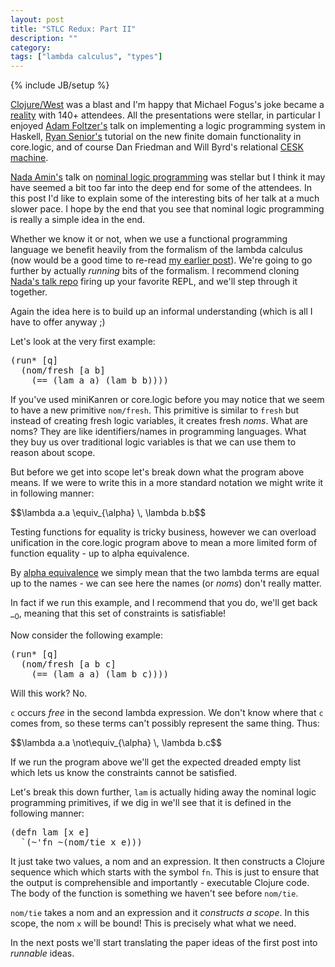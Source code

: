 ```yaml
---
layout: post
title: "STLC Redux: Part II"
description: ""
category: 
tags: ["lambda calculus", "types"]
---
```

{% include JB/setup %}

[Clojure/West](http://clojurewest.org) was a blast and I'm happy that
Michael Fogus's joke became a
[reality](http://blog.fogus.me/2013/02/20/confo/) with 140+
attendees. All the presentations were stellar, in particular I enjoyed
[Adam Foltzer's](http://twitter.com/acfoltzer) talk on implementing a
logic programming system in Haskell,
[Ryan Senior's](http://twitter.com/objcmdo) tutorial on the new
finite domain functionality in core.logic, and of course Dan Friedman
and Will Byrd's relational
[CESK machine](http://matt.might.net/articles/cesk-machines/).

[Nada Amin's](http://twitter.com/nadamin) talk on
[nominal logic programming](http://arxiv.org/abs/cs/0609062) was
stellar but I think it may have seemed a bit too far into the deep end
for some of the attendees. In this post I'd like to explain some of
the interesting bits of her talk at a much slower pace. I hope by the
end that you see that nominal logic programming is really a
simple idea in the end.

Whether we know it or not, when we use a functional programming
language we benefit heavily from the formalism of the lambda calculus
(now would be a good time to re-read
 [my earlier post](http://swannodette.github.com/Nominal%20Logic/2013/02/08/the-simply-typed-lambda-calculus-in-20-lines-redux/)). We're
going to go further by actually *running* bits of the formalism. I recommend cloning
[Nada's talk repo](http://github.com/namin/minikanren-confo/) firing
up your favorite REPL, and we'll step through it together.

Again the idea here is to build up an informal understanding (which is
all I have to offer anyway ;)

Let's look at the very first example:

<pre>
(run* [q]
  (nom/fresh [a b]
    (== (lam a a) (lam b b))))
</pre>

If you've used miniKanren or core.logic before you may notice that we
seem to have a new primitive `nom/fresh`. This primitive is similar to
`fresh` but instead of creating fresh logic variables, it creates
fresh *noms*. What are noms? They are like identifiers/names in
programming languages. What they buy us over traditional logic
variables is that we can use them to reason about scope.

But before we get into scope let's break down what the program above
means. If we were to write this in a more standard notation we might
write it in following manner:

<div>
$$\lambda a.a \equiv_{\alpha} \, \lambda b.b$$
</div>

Testing functions for equality is tricky business, however we can
overload unification in the core.logic program above to mean a
more limited form of function equality - up to alpha equivalence.

By
[alpha equivalence](http://en.wikipedia.org/wiki/Lambda_calculus#Alpha_equivalence)
we simply mean that the two lambda terms are equal up to the names - we
can see here the names (or *noms*) don't really matter.

In fact if we run this example, and I recommend that you do, we'll get
back $\_$$_0$, meaning that this set of constraints is
satisfiable!

Now consider the following example:

<pre>
(run* [q]
  (nom/fresh [a b c]
    (== (lam a a) (lam b c))))
</pre>

Will this work? No.

$\mathtt{c}$ occurs *free* in the second lambda expression. We don't
know where that $\mathtt{c}$ comes from, so these terms can't possibly
represent the same thing. Thus:

<div>
$$\lambda a.a \not\equiv_{\alpha} \, \lambda b.c$$
</div>

If we run the program above we'll get the expected dreaded empty list
which lets us know the constraints cannot be satisfied.

Let's break this down further, $\mathtt{lam}$ is actually hiding away the
nominal logic programming primitives, if we dig in we'll see that it
is defined in the following manner:

<pre>
(defn lam [x e]
  `(~'fn ~(nom/tie x e)))
</pre>

It just take two values, a nom and an expression. It then constructs a
Clojure sequence which which starts with the symbol
$\mathtt{fn}$. This is just to ensure that the output is comprehensible
and importantly - executable Clojure code. The body of the function is
something we haven't see before $\mathtt{nom/tie}$.

$\mathtt{nom/tie}$ takes a nom and an expression and it *constructs a
scope*. In this scope, the nom $\mathtt{x}$ will be bound! This is
precisely what what we need.

In the next posts we'll start translating the paper
ideas of the first post into *runnable* ideas.

